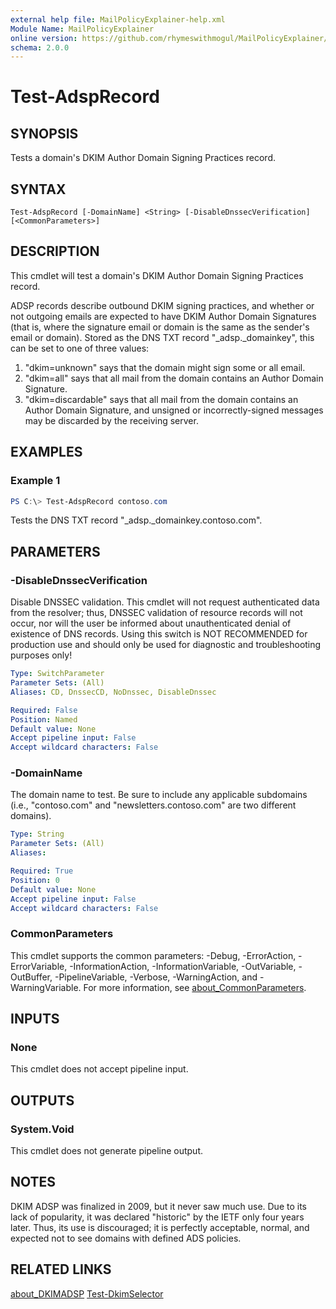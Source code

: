 ```yaml
---
external help file: MailPolicyExplainer-help.xml
Module Name: MailPolicyExplainer
online version: https://github.com/rhymeswithmogul/MailPolicyExplainer/blob/main/man/en-US/Test-AdspRecord.md
schema: 2.0.0
---
```


# Test-AdspRecord

## SYNOPSIS
Tests a domain's DKIM Author Domain Signing Practices record.

## SYNTAX

```
Test-AdspRecord [-DomainName] <String> [-DisableDnssecVerification] [<CommonParameters>]
```

## DESCRIPTION
This cmdlet will test a domain's DKIM Author Domain Signing Practices record.

ADSP records describe outbound DKIM signing practices, and whether or not outgoing emails are expected to have DKIM Author Domain Signatures (that is, where the signature email or domain is the same as the sender's email or domain).  Stored as the DNS TXT record "_adsp._domainkey", this can be set to one of three values:

1. "dkim=unknown" says that the domain might sign some or all email.
2. "dkim=all" says that all mail from the domain contains an Author Domain Signature.
3. "dkim=discardable" says that all mail from the domain contains an Author Domain Signature, and unsigned or incorrectly-signed messages may be discarded by the receiving server.

## EXAMPLES

### Example 1
```powershell
PS C:\> Test-AdspRecord contoso.com
```

Tests the DNS TXT record "_adsp._domainkey.contoso.com".

## PARAMETERS

### -DisableDnssecVerification
Disable DNSSEC validation.  This cmdlet will not request authenticated data from the resolver;  thus, DNSSEC validation of resource records will not occur, nor will the user be informed about unauthenticated denial of existence of DNS records.  Using this switch is NOT RECOMMENDED for production use and should only be used for diagnostic and troubleshooting purposes only!

```yaml
Type: SwitchParameter
Parameter Sets: (All)
Aliases: CD, DnssecCD, NoDnssec, DisableDnssec

Required: False
Position: Named
Default value: None
Accept pipeline input: False
Accept wildcard characters: False
```

### -DomainName
The domain name to test.  Be sure to include any applicable subdomains (i.e., "contoso.com" and "newsletters.contoso.com" are two different domains).

```yaml
Type: String
Parameter Sets: (All)
Aliases:

Required: True
Position: 0
Default value: None
Accept pipeline input: False
Accept wildcard characters: False
```

### CommonParameters
This cmdlet supports the common parameters: -Debug, -ErrorAction, -ErrorVariable, -InformationAction, -InformationVariable, -OutVariable, -OutBuffer, -PipelineVariable, -Verbose, -WarningAction, and -WarningVariable. For more information, see [about_CommonParameters](http://go.microsoft.com/fwlink/?LinkID=113216).

## INPUTS

### None
This cmdlet does not accept pipeline input.

## OUTPUTS

### System.Void
This cmdlet does not generate pipeline output.

## NOTES
DKIM ADSP was finalized in 2009, but it never saw much use.  Due to its lack of popularity, it was declared "historic" by the IETF only four years later.  Thus, its use is discouraged;  it is perfectly acceptable, normal, and expected not to see domains with defined ADS policies.

## RELATED LINKS

[about_DKIMADSP]()
[Test-DkimSelector]()
